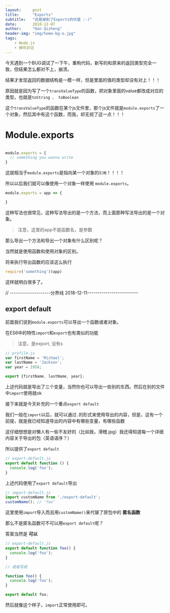 ```yaml
---
layout:     post
title:      "Exports"
subtitle:   "还是掉到了Exports的坑里 :-)"
date:       2018-12-07
author:     "Han Qizheng"
header-img: "img/home-bg-o.jpg"
tags:
    - Node.js
    - 掉坑日记
---
```


今天遇到一个BUG调试了一下午，重构代码，新写的和原来的返回类型完全一致，但结果怎么都对不上，崩溃。

结果才发现返回的数据结构是一模一样，但是里面的值的类型却没有对上！！！

原因就是因为写了一个`transValueType`的函数，把对象里面的value都改成对应的类型，也就是`toString 、 toBoolean`

这个`transValueType`的函数在某个js文件里，那个js文件就是`module.exports`了一个对象，然后其中有这个函数，而我，却无视了这一点！！！

# Module.exports

```js

module.exports = {
  // something you wanna write
}
```
这就相当于`module.exports`是指向某一个对象的`引用`！！！！

所以以后我们就可以像使用一个对象一样使用 `module.exports`。

```js
module.exports = app => {

}
```
这种写法也很常见，这种写法导出的是一个方法，而上面那种写法导出的是一个对象。
> 注意，这里的app不是函数名，是参数

那么导出一个方法和导出一个对象有什么区别呢？

当然就是使用函数和使用对象的区别。

将来执行导出函数的应该这么执行
```js
require('something')(app)
```
这样就明白很多了。

// --------------------分界线 2018-12-11-------------------------

## export default

前面我们说到`module.exports`可以导出一个函数或者对象。

在ES6中的特性`import`和`export`也有类似的功能

>注意，是export, 没有s

```js
// profile.js
var firstName = 'Michael';
var lastName = 'Jackson';
var year = 1958;

export {firstName, lastName, year};
```

上述代码就是导出了三个变量，当然你也可以导出一些别的东西。然后在别的文件中`import`使用就ok

接下来就是今天补充的一个重点`export default`

我们一般在`import`以后，就可以通过`.`的形式来使用导出的内容，但是，这有一个前提，就是我已经知道导出的内容中有哪些变量，有哪些函数

这仔细想想是对懒人有一些不友好的（比如我，滑稽.jpg）我还得知道每一个详细内容关于导出的包（英语语序？）

所以提供了`export default`

```js
// export-default.js
export default function () {
  console.log('foo');
}
```
上述代码使用了`export default`导出

```js
// import-default.js
import customName from './export-default';
customName(); // 'foo'
```

这里使用`import`导入而且用`customName()`来代替了原包中的 **匿名函数**

那么不是匿名函数可不可以用`export default`呢？

答案当然是   **可以**

```js
// export-default.js
export default function foo() {
  console.log('foo');
}

// 或者写成

function foo() {
  console.log('foo');
}

export default foo;
```
然后就像这个样子，`import`正常使用即可。